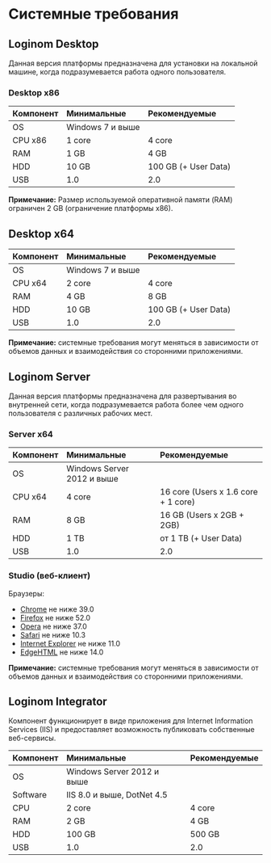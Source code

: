 # Системные требования

## Loginom Desktop

Данная версия платформы предназначена для установки на локальной машине, когда подразумевается работа одного пользователя.

### Desktop x86

| Компонент | Минимальные | Рекомендуемые |
|:--------- |:-------------|:------------- |
| OS | Windows 7 и выше | |
| CPU x86 | 1 core | 4 core |
| RAM | 1 GB | 4 GB |
| HDD | 10 GB | 100 GB (+ User Data) |
| USB | 1.0 | 2.0 |

**Примечание:** Размер используемой оперативной памяти (RAM) ограничен 2 GB (ограничение платформы x86).

## Desktop x64

| Компонент | Минимальные | Рекомендуемые |
|:--------- |:-------------|:------------- |
| OS | Windows 7 и выше | |
| CPU x64 | 2 core | 4 core |
| RAM | 4 GB | 8 GB |
| HDD | 10 GB | 100 GB (+ User Data) |
| USB | 1.0 | 2.0 |

**Примечание:** системные требования могут меняться в зависимости от объемов данных и взаимодействия со сторонними приложениями.

## Loginom Server

Данная версия платформы предназначена для развертывания во внутренней сети, когда подразумевается работа более чем одного пользователя с различных рабочих мест.

### Server x64

| Компонент | Минимальные | Рекомендуемые |
|:--------- |:-------------|:------------- |
| OS | Windows Server 2012 и выше | |
| CPU x64 | 4 core | 16 core (Users x 1.6 core + 1 core) |
| RAM | 8 GB | 16 GB (Users x 2GB + 2GB) |
| HDD | 1 TB | от 1 ТB (+ User Data) |
| USB | 1.0 | 2.0 |

### Studio (веб-клиент)

Браузеры:

* [Chrome](https://www.google.ru/chrome/browse) не ниже 39.0
* [Firefox](https://www.mozilla.org/en-US/firefox/organizations/) не ниже 52.0
* [Opera](http://www.opera.com/ru) не ниже 37.0
* [Safari](https://www.apple.com/ru/safari/) не ниже 10.3
* [Internet Explorer](https://www.microsoft.com/ru-ru/download/internet-explorer.aspx) не ниже 11.0
* [EdgeHTML](https://www.microsoft.com/ru-ru/windows/microsoft-edge) не ниже 14.0

**Примечание:** системные требования могут меняться в зависимости от объемов данных и взаимодействия со сторонними приложениями.

## Loginom Integrator

Компонент функционирует в виде приложения для Internet Information Services (IIS) и предоставляет возможность публиковать собственные веб-сервисы.

| Компонент | Минимальные | Рекомендуемые |
|:--------- |:-------------|:------------- |
| OS | Windows Server 2012 и выше | |
| Software | IIS 8.0 и выше, DotNet 4.5 | |
| CPU | 2 core | 4 core |
| RAM | 2 GB | 4 GB |
| HDD | 100 GB | 500 GB |
| USB | 1.0 | 2.0 |

